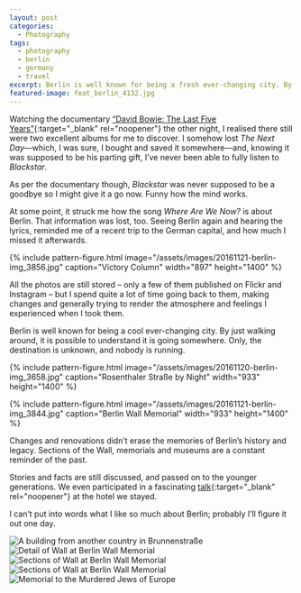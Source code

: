 ```yaml
---
layout: post
categories:
  - Photography
tags:
  - photography
  - berlin
  - germany
  - travel
excerpt: Berlin is well known for being a fresh ever-changing city. By walking around, you see it's headed somewhere. Only, the destination is unknown and nobody is running.
featured-image: feat_berlin_4132.jpg
---
```

Watching the documentary [“David Bowie: The Last Five Years”](http://www.bbc.co.uk/iplayer/episode/b088ktm6/david-bowie-the-last-five-years){:target="_blank" rel="noopener"} the other night, I realised there still were two excellent albums for me to discover. I somehow lost _The Next Day_––which, I was sure, I bought and saved it somewhere––and, knowing it was supposed to be his parting gift, I’ve never been able to fully listen to _Blackstar_.

As per the documentary though, _Blackstar_ was never supposed to be a goodbye so I might give it a go now. Funny how the mind works.

At some point, it struck me how the song _Where Are We Now?_ is about Berlin. That information was lost, too. Seeing Berlin again and hearing the lyrics, reminded me of a recent trip to the German capital, and how much I missed it afterwards.

{% include pattern-figure.html image="/assets/images/20161121-berlin-img_3856.jpg" caption="Victory Column" width="897" height="1400" %}

All the photos are still stored – only a few of them published on Flickr and Instagram – but I spend quite a lot of time going back to them, making changes and generally trying to render the atmosphere and feelings I experienced when I took them.

Berlin is well known for being a cool ever-changing city. By just walking around, it is possible to understand it is going somewhere. Only, the destination is unknown, and nobody is running.

{% include pattern-figure.html image="/assets/images/20161120-berlin-img_3658.jpg" caption="Rosenthaler Straße by Night" width="933" height="1400" %}

{% include pattern-figure.html image="/assets/images/20161121-berlin-img_3844.jpg" caption="Berlin Wall Memorial" width="933" height="1400" %}

Changes and renovations didn’t erase the memories of Berlin’s history and legacy. Sections of the Wall, memorials and museums are a constant reminder of the past.

Stories and facts are still discussed, and passed on to the younger generations. We even participated in a fascinating [talk](https://www.circus-berlin.de/de/Veranstaltung/the-circus-talks-4/?instance_id=367){:target="_blank" rel="noopener"} at the hotel we stayed.

I can’t put into words what I like so much about Berlin; probably I’ll figure it out one day.

![A building from another country in Brunnenstraße](/assets/images/20161121-berlin-img_3801.jpg)
![Detail of Wall at Berlin Wall Memorial](/assets/images/20161121-berlin-img_3812.jpg)
![Sections of Wall at Berlin Wall Memorial](/assets/images/20161121-berlin-img_3827.jpg)
![Sections of Wall at Berlin Wall Memorial](/assets/images/20161121-berlin-img_3815.jpg)
![Memorial to the Murdered Jews of Europe](/assets/images/20161121-berlin-img_3863.jpg)
